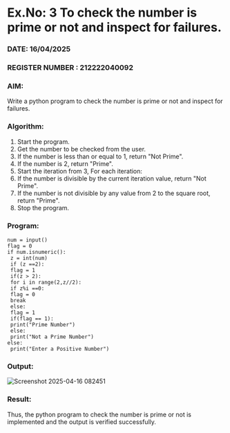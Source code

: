 # Ex.No: 3 To check the number is prime or not and inspect for failures.
 
### DATE:  16/04/2025                                                                          
### REGISTER NUMBER : 212222040092
### AIM: 
Write a python program to check the number is prime or not and inspect for failures.
 
### Algorithm:
1. Start the program.
2. Get the number to be checked from the user.
3. If the number is less than or equal to 1, return "Not Prime".
4. If the number is 2, return "Prime".
5. Start the iteration from 3, For each iteration:
6. If the number is divisible by the current iteration value, return "Not Prime".
7. If the number is not divisible by any value from 2 to the square root, return "Prime".
8. Stop the program.

### Program:
```
num = input() 
flag = 0 
if num.isnumeric(): 
 z = int(num) 
 if (z ==2): 
 flag = 1 
 if(z > 2): 
 for i in range(2,z//2): 
 if z%i ==0: 
 flag = 0 
 break 
 else: 
 flag = 1 
 if(flag == 1): 
 print("Prime Number") 
 else: 
 print("Not a Prime Number") 
else: 
 print("Enter a Positive Number")
```




### Output:
![Screenshot 2025-04-16 082451](https://github.com/user-attachments/assets/320073cd-121b-44c5-9074-c2f3bc464e86)





### Result:
Thus, the python program to check the number is prime or not is implemented and the output is verified successfully.
